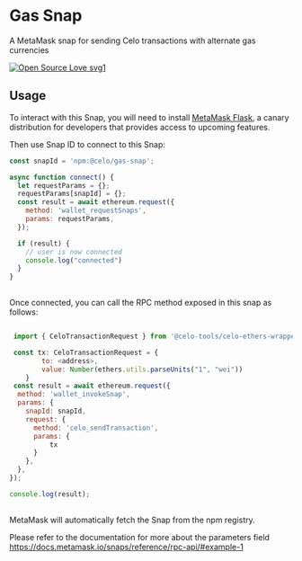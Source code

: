 # Gas Snap

A MetaMask snap for sending Celo transactions with alternate gas currencies

[![Open Source Love svg1](https://badges.frapsoft.com/os/v1/open-source.svg?v=103)](https://github.com/ellerbrock/open-source-badges/)

## Usage

To interact with this Snap, you will need to install [MetaMask Flask](https://metamask.io/flask/), a canary distribution for developers that provides access to upcoming features.

Then use Snap ID to connect to this Snap:

```javascript
const snapId = 'npm:@celo/gas-snap';

async function connect() {
  let requestParams = {};
  requestParams[snapId] = {};
  const result = await ethereum.request({
    method: 'wallet_requestSnaps',
    params: requestParams,
  });

  if (result) {
    // user is now connected
    console.log("connected")
  }
}
  
```

Once connected, you can call the RPC method exposed in this snap as follows:

```javascript

 import { CeloTransactionRequest } from '@celo-tools/celo-ethers-wrapper';

 const tx: CeloTransactionRequest = {
        to: <address>,
        value: Number(ethers.utils.parseUnits("1", "wei"))
    }
 const result = await ethereum.request({
  method: 'wallet_invokeSnap',
  params: {
    snapId: snapId,
    request: {
      method: 'celo_sendTransaction',
      params: {
          tx
      }
    },
  },
});

console.log(result);
  
```

MetaMask will automatically fetch the Snap from the npm registry.

Please refer to the documentation for more about the parameters field https://docs.metamask.io/snaps/reference/rpc-api/#example-1
